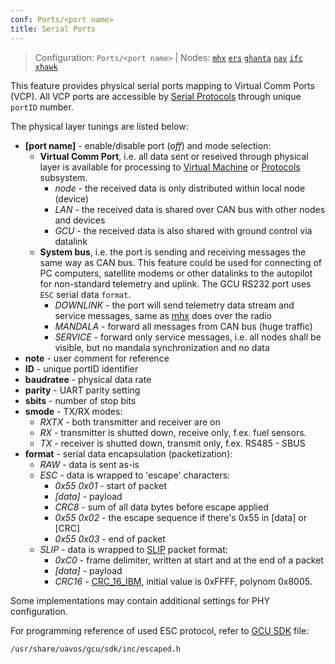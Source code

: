 ```yaml
---
conf: Ports/<port name>
title: Serial Ports
---
```


>Configuration: `Ports/<port name>`
> | Nodes: [`mhx`](../../hw/nodes/mhx.md) [`ers`](../../hw/nodes/ers.md) [`ghanta`](../../hw/nodes/ghanta.md) [`nav`](../../hw/nodes/nav.md) [`ifc`](../../hw/nodes/ifc.md) [`xhawk`](../../hw/nodes/xhawk.md)

This feature provides physical serial ports mapping to Virtual Comm Ports (VCP). All VCP ports are accessible by [Serial Protocols](#serial-protocols) through unique `portID` number.

The physical layer tunings are listed below:

- **[port name]** - enable/disable port (*off*) and mode selection:
    - **Virtual Comm Port**, i.e. all data sent or reseived through physical layer is available for processing to [Virtual Machine](#virtual-machine) or [Protocols](#serial-protocols) subsystem.
        - *node*  - the received data is only distributed within local node (device)
        - *LAN*   - the received data is shared over CAN bus with other nodes and devices
        - *GCU*   - the received data is also shared with ground control via datalink
    - **System bus**, i.e. the port is sending and receiving messages the same way as CAN bus. This feature could be used for connecting of PC computers, satellite modems or other datalinks to the autopilot for non-standard telemetry and uplink. The GCU RS232 port uses `ESC` serial data `format`.
        - *DOWNLINK* - the port will send telemetry data stream and service messages, same as [mhx](/hw/nodes/mhx.md) does over the radio
        - *MANDALA* - forward all messages from CAN bus (huge traffic)
        - *SERVICE* - forward only service messages, i.e. all nodes shall be visible, but no mandala synchronization and no data
- **note**      - user comment for reference
- **ID**        - unique portID identifier
- **baudratee** - physical data rate
- **parity**    - UART parity setting
- **sbits**     - number of stop bits
- **smode**     - TX/RX modes:
    - *RXTX* - both transmitter and receiver are on
    - *RX* - transmitter is shutted down, receive only, f.ex. fuel sensors.
    - *TX* - receiver is shutted down, transmit only, f.ex. RS485 - SBUS
- **format**    - serial data encapsulation (packetization):
    - *RAW* - data is sent as-is
    - *ESC* - data is wrapped to 'escape' characters:
        - *0x55 0x01* - start of packet
        - *[data]* - payload
        - *CRC8* - sum of all data bytes before escape applied
        - *0x55 0x02* - the escape sequence if there's 0x55 in [data] or [CRC]
        - *0x55 0x03* - end of packet
    - *SLIP* - data is wrapped to [SLIP](https://en.wikipedia.org/wiki/Serial_Line_Internet_Protocol) packet format:
        - *0xC0* - frame delimiter, written at start and at the end of a packet
        - *[data]* - payload
        - *CRC16* - [CRC_16_IBM](https://en.wikipedia.org/wiki/Cyclic_redundancy_check), initial value is 0xFFFF, polynom 0x8005.

Some implementations may contain additional settings for PHY configuration.

For programming reference of used ESC protocol, refer to [GCU SDK](/sw/gcu/index.md) file:

`/usr/share/uavos/gcu/sdk/inc/escaped.h`